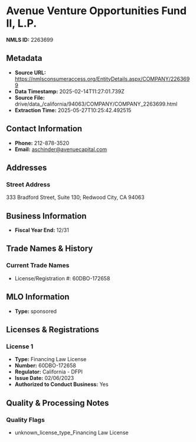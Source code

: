 # Avenue Venture Opportunities Fund II, L.P.

**NMLS ID:** 2263699

## Metadata
- **Source URL:** https://nmlsconsumeraccess.org/EntityDetails.aspx/COMPANY/2263699
- **Data Timestamp:** 2025-02-14T11:27:01.739Z
- **Source File:** drive/data_/california/94063/COMPANY/COMPANY_2263699.html
- **Extraction Time:** 2025-05-27T10:25:42.492515

## Contact Information
- **Phone:** 212-878-3520
- **Email:** aschinder@avenuecapital.com

## Addresses
### Street Address
333 Bradford Street, Suite 130; Redwood City, CA 94063

## Business Information
- **Fiscal Year End:** 12/31

## Trade Names & History
### Current Trade Names
- License/Registration #: 60DBO-172658

## MLO Information
- **Type:** sponsored

## Licenses & Registrations

### License 1
- **Type:** Financing Law License
- **Number:** 60DBO-172658
- **Regulator:** California - DFPI
- **Issue Date:** 02/06/2023
- **Authorized to Conduct Business:** Yes

## Quality & Processing Notes
### Quality Flags
- unknown_license_type_Financing Law License
